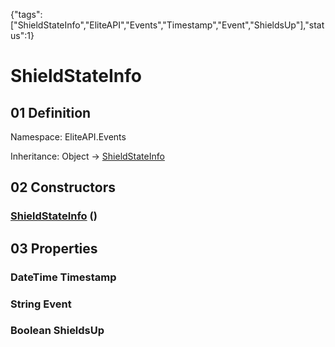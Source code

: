 {"tags":["ShieldStateInfo","EliteAPI","Events","Timestamp","Event","ShieldsUp"],"status":1}

# ShieldStateInfo

## 01 Definition

Namespace: <span class='code'>EliteAPI.Events</span>

Inheritance: <span class='code'>Object</span> → <span class='code'>[ShieldStateInfo](../../EliteAPI/Events/ShieldStateInfo.html)</span>

## 02 Constructors

### <span class='code'>[ShieldStateInfo](../../EliteAPI/Events/ShieldStateInfo.html)</span> ()

## 03 Properties

### <span class='code'>DateTime</span> Timestamp

### <span class='code'>String</span> Event

### <span class='code'>Boolean</span> ShieldsUp

